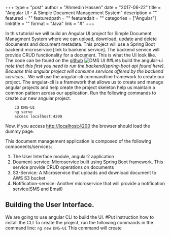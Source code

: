 +++
type = "post"
author = "Ahmedin Hassen"
date = "2017-06-22"
title = "Angular UI - A Simple Document Management System"
description = ""
featured = ""
featuredpath = ""
featuredalt = ""
categories = ["Angular"]
linktitle = ""
format = "Java"
link = "#"
+++

In this tutorial we will build an Angular UI project for Simple Document Managment System where we can upload, download, update and delete documents and document metadata. This project will use a Spring Boot backend microservice [link to bankend service]. The backend service will provide CRUD functionality for a document. 
This is what the UI look like. The code can be found on the [github](https://github.com/aahassen/DMS-UI)
  ![DMS UI](/img/dms-ui.jpg)
##Lets build the angular-ui
_note that this first you need to run the backend(spring-boot api found here). Becuase this angular project will consume services offered by the backend services..._
We will use the angular-cli commandline framework to create our project. The angular-cli is a framework that allows us to create and manage angular projects and help create the project skeleton help us maintain a common pattern across our application. Run the following commands to create our new angular project. 
``` ng new DMS-UI
    cd DMS-UI
    ng serve
    access localhost:4200
```
Now, if you access [http://localhost:4200](http://localhost:4200) the browser should load the dummy page.

This document management application is composed of the following components/services:
 1. The User Interface module, angular2 application
 2. Doument-service: Microservice built using Spring Boot framework. This service provide CRUD operations on documents
 3. S3-Service: A Microservice that uploads and download document to AWS S3 bucket
 4. Notification-service: Another microservice that will provide a notification service(SMS and Email)

 ## Building the User Interface.
 We are going to use angular CLI to build the UI.
 #Put instruction how to install the CLI
 To create the project, run the following commands in the command line:
 `ng new DMS-UI`
This command will create 